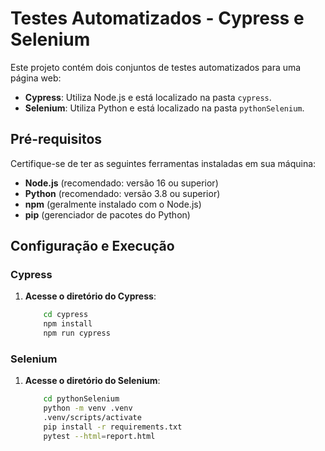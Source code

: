 # Testes Automatizados - Cypress e Selenium

Este projeto contém dois conjuntos de testes automatizados para uma página web:

- **Cypress**: Utiliza Node.js e está localizado na pasta `cypress`.
- **Selenium**: Utiliza Python e está localizado na pasta `pythonSelenium`.

## Pré-requisitos

Certifique-se de ter as seguintes ferramentas instaladas em sua máquina:

- **Node.js** (recomendado: versão 16 ou superior)
- **Python** (recomendado: versão 3.8 ou superior)
- **npm** (geralmente instalado com o Node.js)
- **pip** (gerenciador de pacotes do Python)

## Configuração e Execução

### Cypress

1. **Acesse o diretório do Cypress**:
   ```bash
       cd cypress
       npm install
       npm run cypress
   ```

### Selenium

1. **Acesse o diretório do Selenium**:
   ```bash
       cd pythonSelenium
       python -m venv .venv
       .venv/scripts/activate
       pip install -r requirements.txt
       pytest --html=report.html
   ```
